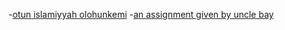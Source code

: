 -[otun islamiyyah olohunkemi](https://github.com/Islamiyyahotun)
-[an assignment given by uncle bay](https://github.com/unclebay143)



